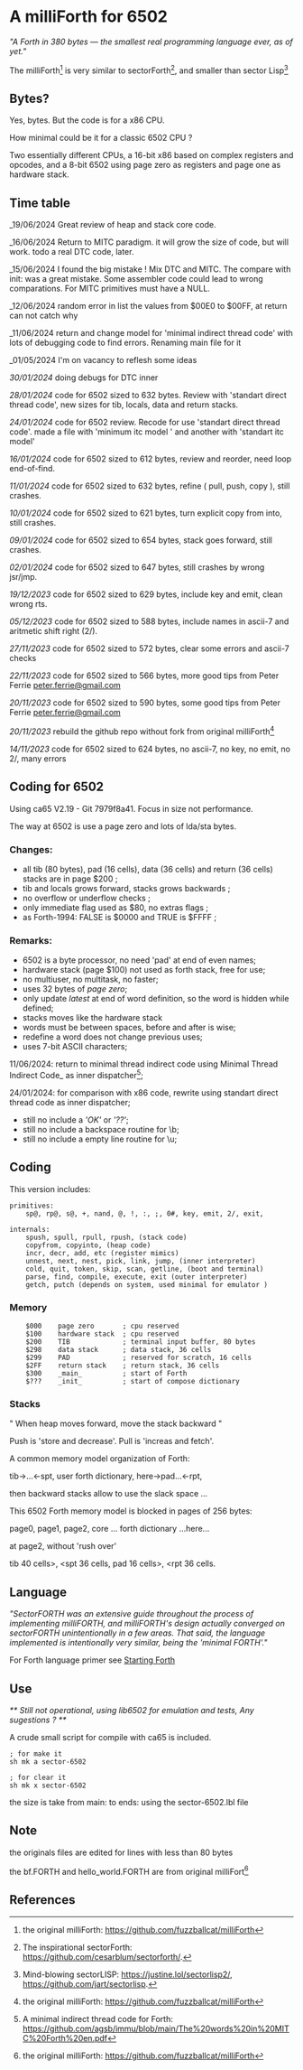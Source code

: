 # A milliForth for 6502

_"A Forth in 380 bytes — the smallest real programming language ever, as of yet."_

The milliForth[^1] is very similar to sectorForth[^2], and smaller than sector Lisp[^3]

## Bytes?

Yes, bytes. But the code is for a x86 CPU. 

How minimal could be it for a classic 6502 CPU ?

Two essentially different CPUs, a 16-bit x86 based on complex registers and opcodes, 
and a 8-bit 6502 using page zero as registers and page one as hardware stack.

## Time table 

_19/06/2024 Great review of heap and stack core code.

_16/06/2024 Return to MITC paradigm.
            it will grow the size of code, but will work.
            todo a real DTC code, later.

_15/06/2024 I found the big mistake ! Mix DTC and MITC.
            The compare with init: was a great mistake.
            Some assembler code could lead to wrong comparations.
            For MITC primitives must have a NULL.

_12/06/2024 random error in list the values 
            from $00E0 to $00FF, at return
            can not catch why

_11/06/2024 return and change model for 'minimal indirect thread code' with lots of
            debugging code to find errors. Renaming main file for it

_01/05/2024 I'm on vacancy to reflesh some ideas

_30/01/2024_ doing debugs for DTC inner 

_28/01/2024_ code for 6502 sized to 632 bytes. Review with 'standart direct thread code',
             new sizes for tib, locals, data and return stacks. 

_24/01/2024_ code for 6502 review. Recode for use 'standart direct thread code'. 
             made a file with 'minimum itc model ' and another with 'standart itc model'
                 
_16/01/2024_ code for 6502 sized to 612 bytes, review and reorder, need loop end-of-find.

_11/01/2024_ code for 6502 sized to 632 bytes, refine ( pull, push, copy ), still crashes.

_10/01/2024_ code for 6502 sized to 621 bytes, turn explicit copy from into, still crashes.

_09/01/2024_ code for 6502 sized to 654 bytes, stack goes forward, still crashes.

_02/01/2024_ code for 6502 sized to 647 bytes, still crashes by wrong jsr/jmp.

_19/12/2023_ code for 6502 sized to 629 bytes, include key and emit, clean wrong rts.

_05/12/2023_ code for 6502 sized to 588 bytes, include names in ascii-7 and aritmetic shift right (2/).

_27/11/2023_ code for 6502 sized to 572 bytes, clear some errors and ascii-7 checks

_22/11/2023_ code for 6502 sized to 566 bytes, more good tips from Peter Ferrie <peter.ferrie@gmail.com>

_20/11/2023_ code for 6502 sized to 590 bytes, some good tips from Peter Ferrie <peter.ferrie@gmail.com>

_20/11/2023_ rebuild the github repo without fork from original milliForth[^1]

_14/11/2023_ code for 6502 sized to 624 bytes, no ascii-7, no key, no emit, no 2/, many errors

## Coding for 6502

Using ca65 V2.19 - Git 7979f8a41. Focus in size not performance.

The way at 6502 is use a page zero and lots of lda/sta bytes.

### Changes:

- all tib (80 bytes), pad (16 cells), data (36 cells) and return (36 cells) stacks are in page $200 ; 
- tib and locals grows forward, stacks grows backwards ;
- no overflow or underflow checks ;
- only immediate flag used as $80, no extras flags ;
- as Forth-1994: FALSE is $0000 and TRUE is $FFFF ;

### Remarks:

- 6502 is a byte processor, no need 'pad' at end of even names;
- hardware stack (page $100) not used as forth stack, free for use;
- no multiuser, no multitask, no faster;
- uses 32 bytes of _page zero_;
- only update _latest_ at end of word definition, so the word is hidden while defined;
- stacks moves like the hardware stack
- words must be between spaces, before and after is wise;
- redefine a word does not change previous uses;
- uses 7-bit ASCII characters;

11/06/2024:
    return to minimal thread indirect code
    using Minimal Thread Indirect Code_ as inner dispatcher[^4];

24/01/2024:
    for comparison with x86 code, 
    rewrite using standart direct thread code as inner dispatcher;

- still no include a _'OK'_ or _'??'_;
- still no include a backspace routine for \b; 
- still no include a empty line routine for \u; 

## Coding

This version includes: 
```
primitives:
    sp@, rp@, s@, +, nand, @, !, :, ;, 0#, key, emit, 2/, exit,

internals: 
    spush, spull, rpull, rpush, (stack code)
    copyfrom, copyinto, (heap code)
    incr, decr, add, etc (register mimics)
    unnest, next, nest, pick, link, jump, (inner interpreter) 
    cold, quit, token, skip, scan, getline, (boot and terminal)
    parse, find, compile, execute, exit (outer interpreter)
    getch, putch (depends on system, used minimal for emulator )
```
    
### Memory

```
    $000    page zero       ; cpu reserved
    $100    hardware stack  ; cpu reserved
    $200    TIB             ; terminal input buffer, 80 bytes
    $298    data stack      ; data stack, 36 cells
    $299    PAD             ; reserved for scratch, 16 cells
    $2FF    return stack    ; return stack, 36 cells
    $300    _main_          ; start of Forth
    $???    _init_          ; start of compose dictionary
```

### Stacks

   " When heap moves forward, move the stack backward "

   Push is 'store and decrease'. Pull is 'increas and fetch'.

   A common memory model organization of Forth: 

   tib->...<-spt, user forth dictionary, here->pad...<-rpt,

   then backward stacks allow to use the slack space ... 

   This 6502 Forth memory model is blocked in pages of 256 bytes:

   page0, page1, page2, core ... forth dictionary ...here...
   
   at page2, without 'rush over'

   tib 40 cells>, <spt 36 cells, pad 16 cells>,  <rpt 36 cells.

## Language

_"SectorFORTH was an extensive guide throughout the process of 
implementing milliFORTH, and milliFORTH's design actually converged
on sectorFORTH unintentionally in a few areas. That said, the language
implemented is intentionally very similar, being the 'minimal FORTH'."_

For Forth language primer see 
[Starting Forth](https://www.forth.com/starting-forth/)

## Use

_** Still not operational, using lib6502 for emulation and tests, Any sugestions ? **_

A crude small script for compile with ca65 is included.

    ; for make it
    sh mk a sector-6502

    ; for clear it
    sh mk x sector-6502

the size is take from main: to ends: using the sector-6502.lbl file

## Note

the originals files are edited for lines with less than 80 bytes

the bf.FORTH and hello_world.FORTH are from original milliFort[^1]

## References
[^1]: the original milliForth: https://github.com/fuzzballcat/milliForth 
[^2]: The inspirational sectorForth: https://github.com/cesarblum/sectorforth/.
[^3]: Mind-blowing sectorLISP: https://justine.lol/sectorlisp2/, https://github.com/jart/sectorlisp.
[^4]: A minimal indirect thread code for Forth: https://github.com/agsb/immu/blob/main/The%20words%20in%20MITC%20Forth%20en.pdf
[^5]: Minimum are 80, 64, 48, from ANSI X3.215-1994, http://www.forth.org/svfig/Win32Forth/DPANS94.txt;

